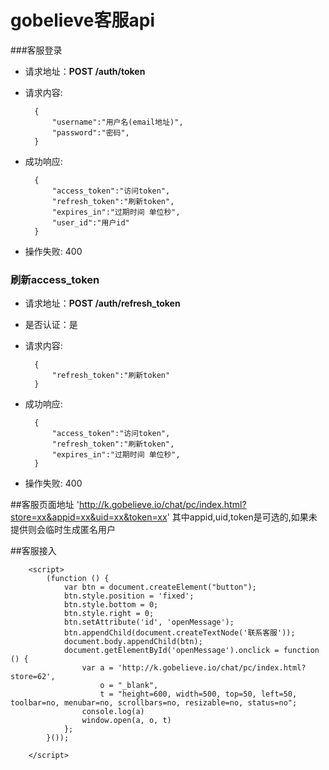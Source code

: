gobelieve客服api
===============



###客服登录
- 请求地址：**POST /auth/token**
- 请求内容:

        {
            "username":"用户名(email地址)",
            "password":"密码",
        }
        
- 成功响应:

		{
            "access_token":"访问token",
            "refresh_token":"刷新token",
            "expires_in":"过期时间 单位秒",
            "user_id":"用户id"
		}

- 操作失败:
  400



### 刷新access_token
- 请求地址：**POST /auth/refresh_token**
- 是否认证：是
- 请求内容:

        {
            "refresh_token":"刷新token"
        }
    
- 成功响应:

		{
			"access_token":"访问token",
			"refresh_token":"刷新token",
			"expires_in":"过期时间 单位秒",
		}

- 操作失败:
  400



##客服页面地址
'http://k.gobelieve.io/chat/pc/index.html?store=xx&appid=xx&uid=xx&token=xx'
其中appid,uid,token是可选的,如果未提供则会临时生成匿名用户

##客服接入


        <script>
            (function () {
                var btn = document.createElement("button");
                btn.style.position = 'fixed';
                btn.style.bottom = 0;
                btn.style.right = 0;
                btn.setAttribute('id', 'openMessage');
                btn.appendChild(document.createTextNode('联系客服'));
                document.body.appendChild(btn);
                document.getElementById('openMessage').onclick = function () {
                    var a = 'http://k.gobelieve.io/chat/pc/index.html?store=62',
                        o = "_blank",
                        t = "height=600, width=500, top=50, left=50, toolbar=no, menubar=no, scrollbars=no, resizable=no, status=no";
                    console.log(a)
                    window.open(a, o, t)
                };
            }());

        </script>

